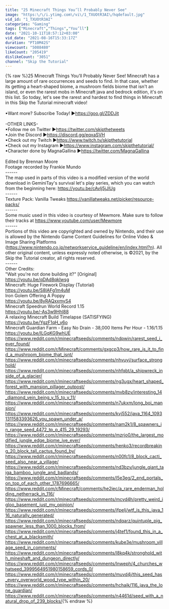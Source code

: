 ```yaml
---
title: "25 Minecraft Things You’ll Probably Never See"
image: "https:\/\/i.ytimg.com\/vi\/1_TXUOtR3AI\/hqdefault.jpg"
vid_id: "1_TXUOtR3AI"
categories: "Gaming"
tags: ["Minecraft","Things","You’ll"]
date: "2021-10-11T18:57:12+03:00"
vid_date: "2021-08-16T15:33:17Z"
duration: "PT10M42S"
viewcount: "5088480"
likeCount: "205419"
dislikeCount: "3051"
channel: "Skip the Tutorial"
---
```

{% raw %}25 Minecraft Things You’ll Probably Never See! Minecraft has a large amount of rare occurrences and seeds to find. In that case, whether its getting a heart-shaped biome, a mushroom fields biome that isn't an island, or even the rarest mobs in Minecraft java and bedrock edition, it's on this list. So today, let's see the rarest and hardest to find things in Minecraft in this Skip the Tutorial minecraft video!<br /><br />▪Want more? Subscribe Today! ▶<a rel="nofollow" target="blank" href="https://goo.gl/ZDDJit">https://goo.gl/ZDDJit</a><br /><br />-OTHER LINKS-<br />▪Follow me on Twitter ▶<a rel="nofollow" target="blank" href="https://twitter.com/skipthetweets">https://twitter.com/skipthetweets</a><br />▪Join the Discord ▶<a rel="nofollow" target="blank" href="https://discord.gg/eqxaSVH">https://discord.gg/eqxaSVH</a><br />▪Check out my Twitch ▶<a rel="nofollow" target="blank" href="https://www.twitch.tv/skipthetutorial">https://www.twitch.tv/skipthetutorial</a><br />▪Check out my Instagram ▶<a rel="nofollow" target="blank" href="https://www.instagram.com/skipthetutorial/">https://www.instagram.com/skipthetutorial/</a><br />▪Character done by MagnaGallina ▶<a rel="nofollow" target="blank" href="https://twitter.com/MagnaGallina">https://twitter.com/MagnaGallina</a><br /><br />Edited by Brennan Moore<br />Footage recorded by Frankie Mundo<br />------<br />The map used in parts of this video is a modified version of the world download in GeminiTay's survival let's play series, which you can watch from the beginning here: <a rel="nofollow" target="blank" href="https://youtu.be/cAvlj5jJlUg">https://youtu.be/cAvlj5jJlUg</a><br />------<br />Texture Pack: Vanilla Tweaks <a rel="nofollow" target="blank" href="https://vanillatweaks.net/picker/resource-packs/">https://vanillatweaks.net/picker/resource-packs/</a><br />------<br />Some music used in this video is courtesy of Mewmore. Make sure to follow their tracks at <a rel="nofollow" target="blank" href="https://www.youtube.com/user/Mewmore">https://www.youtube.com/user/Mewmore</a><br />------<br />Portions of this video are copyrighted and owned by Nintendo, and their use is allowed by the Nintendo Game Content Guidelines for Online Video &amp; Image Sharing Platforms (<a rel="nofollow" target="blank" href="https://www.nintendo.co.jp/networkservice_guideline/en/index.html?n).">https://www.nintendo.co.jp/networkservice_guideline/en/index.html?n).</a>  All other original content, unless expressly noted otherwise, is ©2021, by the Skip the Tutorial creator, all rights reserved.<br />------<br />Other Credits:<br />&quot;Wait you're not done building it?&quot; [Original]<br /><a rel="nofollow" target="blank" href="https://youtu.be/qDAd8qkIwsg">https://youtu.be/qDAd8qkIwsg</a><br />Minecraft: Huge Firework Display (Tutorial)<br /><a rel="nofollow" target="blank" href="https://youtu.be/S8IAFg1m4uM">https://youtu.be/S8IAFg1m4uM</a><br />Iron Golem Offering A Poppy<br /><a rel="nofollow" target="blank" href="https://youtu.be/8yRAQxxmyS4">https://youtu.be/8yRAQxxmyS4</a><br />Minecraft Speedrun World Record 1.15<br /><a rel="nofollow" target="blank" href="https://youtu.be/-As3w9Hhl88">https://youtu.be/-As3w9Hhl88</a><br />A relaxing Minecraft Build Timelapse (SATISFYING)<br /><a rel="nofollow" target="blank" href="https://youtu.be/YgzF1qH_y6o">https://youtu.be/YgzF1qH_y6o</a><br />Minecraft Guardian Farm - Easy No Drain - 38,000 Items Per Hour - 1.16/1.15<br /><a rel="nofollow" target="blank" href="https://youtu.be/ILGqKG9whUE">https://youtu.be/ILGqKG9whUE</a><br /><a rel="nofollow" target="blank" href="https://www.reddit.com/r/minecraftseeds/comments/ndpwin/rarest_seed_i_ever_found/">https://www.reddit.com/r/minecraftseeds/comments/ndpwin/rarest_seed_i_ever_found/</a><br /><a rel="nofollow" target="blank" href="https://www.reddit.com/r/Minecraft/comments/gxgcp3/how_rare_is_it_to_find_a_mushroom_biome_that_isnt/">https://www.reddit.com/r/Minecraft/comments/gxgcp3/how_rare_is_it_to_find_a_mushroom_biome_that_isnt/</a><br /><a rel="nofollow" target="blank" href="https://www.reddit.com/r/minecraftseeds/comments/nhvuyj/surface_stronghold/">https://www.reddit.com/r/minecraftseeds/comments/nhvuyj/surface_stronghold/</a><br /><a rel="nofollow" target="blank" href="https://www.reddit.com/r/minecraftseeds/comments/nhfqbt/a_shipwreck_inside_of_a_glacier/">https://www.reddit.com/r/minecraftseeds/comments/nhfqbt/a_shipwreck_inside_of_a_glacier/</a><br /><a rel="nofollow" target="blank" href="https://www.reddit.com/r/minecraftseeds/comments/ng3ugx/heart_shaped_forest_with_mansion_pillager_outpost/">https://www.reddit.com/r/minecraftseeds/comments/ng3ugx/heart_shaped_forest_with_mansion_pillager_outpost/</a><br /><a rel="nofollow" target="blank" href="https://www.reddit.com/r/minecraftseeds/comments/mvb8zv/interesting_14_diamond_vein_being_y_15_to_y_11/">https://www.reddit.com/r/minecraftseeds/comments/mvb8zv/interesting_14_diamond_vein_being_y_15_to_y_11/</a><br /><a rel="nofollow" target="blank" href="https://www.reddit.com/r/minecraftseeds/comments/n7ukxm/long_boi_mansion/">https://www.reddit.com/r/minecraftseeds/comments/n7ukxm/long_boi_mansion/</a><br /><a rel="nofollow" target="blank" href="https://www.reddit.com/r/minecraftseeds/comments/kvj552/java_1164_10931311583393626_you_spawn_under_a/">https://www.reddit.com/r/minecraftseeds/comments/kvj552/java_1164_10931311583393626_you_spawn_under_a/</a><br /><a rel="nofollow" target="blank" href="https://www.reddit.com/r/minecraftseeds/comments/nam2k1/8_spawners_in_range_seed_4472_tp_p_415_29_19293/">https://www.reddit.com/r/minecraftseeds/comments/nam2k1/8_spawners_in_range_seed_4472_tp_p_415_29_19293/</a><br /><a rel="nofollow" target="blank" href="https://www.reddit.com/r/minecraftseeds/comments/mzrjo0/the_largest_modified_jungle_edge_biome_ive_ever/">https://www.reddit.com/r/minecraftseeds/comments/mzrjo0/the_largest_modified_jungle_edge_biome_ive_ever/</a><br /><a rel="nofollow" target="blank" href="https://www.reddit.com/r/minecraftseeds/comments/henko3/recordbreaking_20_block_tall_cactus_found_by/">https://www.reddit.com/r/minecraftseeds/comments/henko3/recordbreaking_20_block_tall_cactus_found_by/</a><br /><a rel="nofollow" target="blank" href="https://www.reddit.com/r/minecraftseeds/comments/n00fc1/8_block_cacti_seed_also_near_a_village/">https://www.reddit.com/r/minecraftseeds/comments/n00fc1/8_block_cacti_seed_also_near_a_village/</a><br /><a rel="nofollow" target="blank" href="https://www.reddit.com/r/minecraftseeds/comments/nd3bzv/jungle_giant_taiga_bamboo_jungle_and_badlands/">https://www.reddit.com/r/minecraftseeds/comments/nd3bzv/jungle_giant_taiga_bamboo_jungle_and_badlands/</a><br /><a rel="nofollow" target="blank" href="https://www.reddit.com/r/minecraftseeds/comments/l5e3eg/2_end_portals_on_top_of_each_other_1787696665/">https://www.reddit.com/r/minecraftseeds/comments/l5e3eg/2_end_portals_on_top_of_each_other_1787696665/</a><br /><a rel="nofollow" target="blank" href="https://www.reddit.com/r/Minecraft/comments/he2iec/a_rare_enderman_holding_netherrack_in_116/">https://www.reddit.com/r/Minecraft/comments/he2iec/a_rare_enderman_holding_netherrack_in_116/</a><br /><a rel="nofollow" target="blank" href="https://www.reddit.com/r/minecraftseeds/comments/mcvd4h/pretty_weird_igloo_basement_just_my_opinion/">https://www.reddit.com/r/minecraftseeds/comments/mcvd4h/pretty_weird_igloo_basement_just_my_opinion/</a><br /><a rel="nofollow" target="blank" href="https://www.reddit.com/r/minecraftseeds/comments/jfpelj/wtf_is_this_java_116_naturally_generated/">https://www.reddit.com/r/minecraftseeds/comments/jfpelj/wtf_is_this_java_116_naturally_generated/</a><br /><a rel="nofollow" target="blank" href="https://www.reddit.com/r/minecraftseeds/comments/ndqarz/quintuple_pig_spawner_less_than_1000_blocks_from/">https://www.reddit.com/r/minecraftseeds/comments/ndqarz/quintuple_pig_spawner_less_than_1000_blocks_from/</a><br /><a rel="nofollow" target="blank" href="https://www.reddit.com/r/minecraftseeds/comments/j4tef1/found_this_in_a_chest_at_a_blacksmith/">https://www.reddit.com/r/minecraftseeds/comments/j4tef1/found_this_in_a_chest_at_a_blacksmith/</a><br /><a rel="nofollow" target="blank" href="https://www.reddit.com/r/minecraftseeds/comments/kube3e/mushroom_village_seed_in_comments/">https://www.reddit.com/r/minecraftseeds/comments/kube3e/mushroom_village_seed_in_comments/</a><br /><a rel="nofollow" target="blank" href="https://www.reddit.com/r/minecraftseeds/comments/l8kq4k/stronghold_with_mineshaft_and_dungeon_directly/">https://www.reddit.com/r/minecraftseeds/comments/l8kq4k/stronghold_with_mineshaft_and_dungeon_directly/</a><br /><a rel="nofollow" target="blank" href="https://www.reddit.com/r/minecraftseeds/comments/lnweph/4_churches_whatseed_3999564951980158659_cords_0/">https://www.reddit.com/r/minecraftseeds/comments/lnweph/4_churches_whatseed_3999564951980158659_cords_0/</a><br /><a rel="nofollow" target="blank" href="https://www.reddit.com/r/minecraftseeds/comments/muvd4j/this_seed_has_every_overworld_wood_type_within_20/">https://www.reddit.com/r/minecraftseeds/comments/muvd4j/this_seed_has_every_overworld_wood_type_within_20/</a><br /><a rel="nofollow" target="blank" href="https://www.reddit.com/r/minecraftseeds/comments/hchaik/116_java_the_lone_guardian/">https://www.reddit.com/r/minecraftseeds/comments/hchaik/116_java_the_lone_guardian/</a><br /><a rel="nofollow" target="blank" href="https://www.reddit.com/r/minecraftseeds/comments/n4461d/seed_with_a_natural_drop_of_239_blocks/">https://www.reddit.com/r/minecraftseeds/comments/n4461d/seed_with_a_natural_drop_of_239_blocks/</a>{% endraw %}
